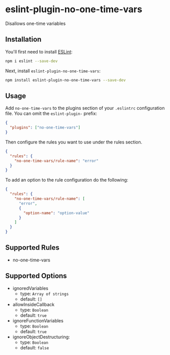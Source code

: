 # eslint-plugin-no-one-time-vars

Disallows one-time variables

## Installation

You'll first need to install [ESLint](https://eslint.org/):

```sh
npm i eslint --save-dev
```

Next, install `eslint-plugin-no-one-time-vars`:

```sh
npm install eslint-plugin-no-one-time-vars --save-dev
```

## Usage

Add `no-one-time-vars` to the plugins section of your `.eslintrc` configuration
file. You can omit the `eslint-plugin-` prefix:

```json
{
  "plugins": ["no-one-time-vars"]
}
```

Then configure the rules you want to use under the rules section.

```json
{
  "rules": {
    "no-one-time-vars/rule-name": "error"
  }
}
```

To add an option to the rule configuration do the following:

```json
{
  "rules": {
    "no-one-time-vars/rule-name": [
      "error",
      {
        "option-name": "option-value"
      }
    ]
  }
}
```

## Supported Rules

- no-one-time-vars

## Supported Options

- ignoredVariables
  - type: `Array of strings`
  - default: `[]`
- allowInsideCallback
  - type: `Boolean`
  - default: `true`
- ignoreFunctionVariables
  - type: `Boolean`
  - default: `true`
- ignoreObjectDestructuring:
  - type: `Boolean`
  - default: `false`
